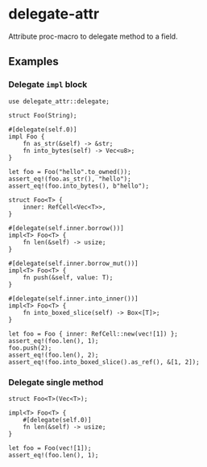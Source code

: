 # delegate-attr

Attribute proc-macro to delegate method to a field.

## Examples

### Delegate `impl` block

```
use delegate_attr::delegate;

struct Foo(String);

#[delegate(self.0)]
impl Foo {
    fn as_str(&self) -> &str;
    fn into_bytes(self) -> Vec<u8>;
}

let foo = Foo("hello".to_owned());
assert_eq!(foo.as_str(), "hello");
assert_eq!(foo.into_bytes(), b"hello");
```

```
struct Foo<T> {
    inner: RefCell<Vec<T>>,
}

#[delegate(self.inner.borrow())]
impl<T> Foo<T> {
    fn len(&self) -> usize;
}

#[delegate(self.inner.borrow_mut())]
impl<T> Foo<T> {
    fn push(&self, value: T);
}

#[delegate(self.inner.into_inner())]
impl<T> Foo<T> {
    fn into_boxed_slice(self) -> Box<[T]>;
}

let foo = Foo { inner: RefCell::new(vec![1]) };
assert_eq!(foo.len(), 1);
foo.push(2);
assert_eq!(foo.len(), 2);
assert_eq!(foo.into_boxed_slice().as_ref(), &[1, 2]);
```

### Delegate single method

```
struct Foo<T>(Vec<T>);

impl<T> Foo<T> {
    #[delegate(self.0)]
    fn len(&self) -> usize;
}

let foo = Foo(vec![1]);
assert_eq!(foo.len(), 1);
```
